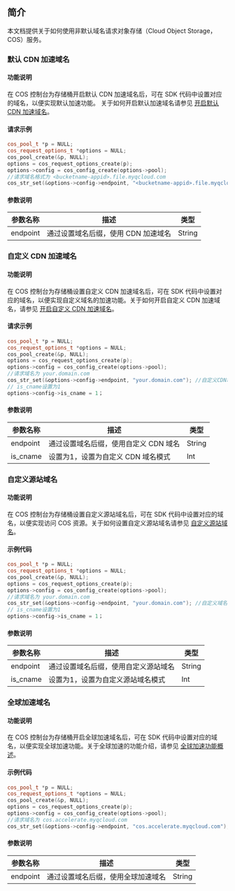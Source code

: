 ## 简介

本文档提供关于如何使用非默认域名请求对象存储（Cloud Object Storage，COS）服务。

### 默认 CDN 加速域名

#### 功能说明

在 COS 控制台为存储桶开启默认 CDN 加速域名后，可在 SDK 代码中设置对应的域名，以便实现默认加速功能。
关于如何开启默认加速域名请参见 [开启默认 CDN 加速域名](https://intl.cloud.tencent.com/document/product/436/31505)。


#### 请求示例

```cpp
cos_pool_t *p = NULL;
cos_request_options_t *options = NULL;
cos_pool_create(&p, NULL);
options = cos_request_options_create(p);
options->config = cos_config_create(options->pool);
//请求域名格式为 <bucketname-appid>.file.myqcloud.com
cos_str_set(&options->config->endpoint, "<bucketname-appid>.file.myqcloud.com");
```

#### 参数说明

| 参数名称            | 描述                          | 类型           |
| ------------------ | ---------------------------- | -------------- |
| endpoint           | 通过设置域名后缀，使用 CDN 加速域名 | String         |



### 自定义 CDN 加速域名

#### 功能说明

在 COS 控制台为存储桶设置自定义 CDN 加速域名后，可在 SDK 代码中设置对应的域名，以便实现自定义域名的加速功能。关于如何开启自定义 CDN 加速域名，请参见 [开启自定义 CDN 加速域名](https://intl.cloud.tencent.com/document/product/436/31506)。

#### 请求示例

```cpp
cos_pool_t *p = NULL;
cos_request_options_t *options = NULL;
cos_pool_create(&p, NULL);
options = cos_request_options_create(p);
options->config = cos_config_create(options->pool);
//请求域名为 your.domain.com
cos_str_set(&options->config->endpoint, "your.domain.com"); //自定义CDN域名
// is_cname设置为1
options->config->is_cname = 1；
```

#### 参数说明

| 参数名称            | 描述                          | 类型           |
| ------------------ | ---------------------------- | -------------- |
| endpoint           | 通过设置域名后缀，使用自定义 CDN 域名 | String         |
| is_cname           | 设置为1，设置为自定义 CDN 域名模式  | Int         |



### 自定义源站域名

#### 功能说明

在 COS 控制台为存储桶设置自定义源站域名后，可在 SDK 代码中设置对应的域名，以便实现访问 COS 资源。关于如何设置自定义源站域名请参见 [自定义源站域名](https://intl.cloud.tencent.com/document/product/436/31507)。

#### 示例代码

```cpp
cos_pool_t *p = NULL;
cos_request_options_t *options = NULL;
cos_pool_create(&p, NULL);
options = cos_request_options_create(p);
options->config = cos_config_create(options->pool);
//请求域名为 your.domain.com
cos_str_set(&options->config->endpoint, "your.domain.com"); //自定义域名
// is_cname设置为1
options->config->is_cname = 1；
```

#### 参数说明

| 参数名称            | 描述                          | 类型           |
| ------------------ | ---------------------------- | -------------- |
| endpoint           | 通过设置域名后缀，使用自定义源站域名 | String         |
| is_cname           | 设置为1，设置为自定义源站域名模式 | Int         |


### 全球加速域名

#### 功能说明

在 COS 控制台为存储桶开启全球加速域名后，可在 SDK 代码中设置对应的域名，以便实现全球加速功能。关于全球加速的功能介绍，请参见 [全球加速功能概述](https://intl.cloud.tencent.com/document/product/436/33409)。

#### 示例代码

```cpp
cos_pool_t *p = NULL;
cos_request_options_t *options = NULL;
cos_pool_create(&p, NULL);
options = cos_request_options_create(p);
options->config = cos_config_create(options->pool);
//请求域名为 cos.accelerate.myqcloud.com
cos_str_set(&options->config->endpoint, "cos.accelerate.myqcloud.com");
```

#### 参数说明

| 参数名称            | 描述                          | 类型           |
| ------------------ | ---------------------------- | -------------- |
| endpoint           | 通过设置域名后缀，使用全球加速域名 | String         |
